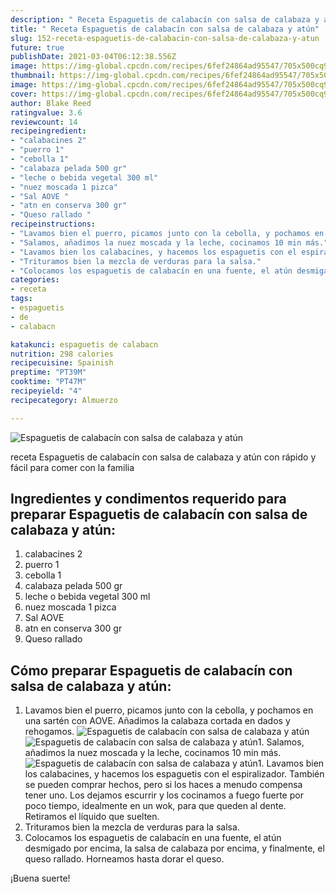 ```yaml
---
description: " Receta Espaguetis de calabacín con salsa de calabaza y atún"
title: " Receta Espaguetis de calabacín con salsa de calabaza y atún"
slug: 152-receta-espaguetis-de-calabacin-con-salsa-de-calabaza-y-atun
future: true
publishDate: 2021-03-04T06:12:38.556Z
image: https://img-global.cpcdn.com/recipes/6fef24864ad95547/705x500cq90/espaguetis-de-calabacin-con-salsa-de-calabaza-y-atun-foto-principal.jpg
thumbnail: https://img-global.cpcdn.com/recipes/6fef24864ad95547/705x500cq90/espaguetis-de-calabacin-con-salsa-de-calabaza-y-atun-foto-principal.jpg
image: https://img-global.cpcdn.com/recipes/6fef24864ad95547/705x500cq90/espaguetis-de-calabacin-con-salsa-de-calabaza-y-atun-foto-principal.jpg
cover: https://img-global.cpcdn.com/recipes/6fef24864ad95547/705x500cq90/espaguetis-de-calabacin-con-salsa-de-calabaza-y-atun-foto-principal.jpg
author: Blake Reed
ratingvalue: 3.6
reviewcount: 14
recipeingredient:
- "calabacines 2"
- "puerro 1"
- "cebolla 1"
- "calabaza pelada 500 gr"
- "leche o bebida vegetal 300 ml"
- "nuez moscada 1 pizca"
- "Sal AOVE "
- "atn en conserva 300 gr"
- "Queso rallado "
recipeinstructions:
- "Lavamos bien el puerro, picamos junto con la cebolla, y pochamos en una sartén con AOVE. Añadimos la calabaza cortada en dados y rehogamos."
- "Salamos, añadimos la nuez moscada y la leche, cocinamos 10 min más."
- "Lavamos bien los calabacines, y hacemos los espaguetis con el espiralizador. También se pueden comprar hechos, pero si los haces a menudo compensa tener uno. Los dejamos escurrir y los cocinamos a fuego fuerte por poco tiempo, idealmente en un wok, para que queden al dente. Retiramos el líquido que suelten."
- "Trituramos bien la mezcla de verduras para la salsa."
- "Colocamos los espaguetis de calabacín en una fuente, el atún desmigado por encima, la salsa de calabaza por encima, y finalmente, el queso rallado. Horneamos hasta dorar el queso."
categories:
- receta
tags:
- espaguetis
- de
- calabacn

katakunci: espaguetis de calabacn 
nutrition: 298 calories
recipecuisine: Spainish
preptime: "PT39M"
cooktime: "PT47M"
recipeyield: "4"
recipecategory: Almuerzo

---
```



![Espaguetis de calabacín con salsa de calabaza y atún](https://img-global.cpcdn.com/recipes/6fef24864ad95547/705x500cq90/espaguetis-de-calabacin-con-salsa-de-calabaza-y-atun-foto-principal.jpg)

receta Espaguetis de calabacín con salsa de calabaza y atún con rápido y fácil para comer con la familia

<!--inarticleads1-->

## Ingredientes y condimentos requerido para preparar Espaguetis de calabacín con salsa de calabaza y atún:

1. calabacines 2
1. puerro 1
1. cebolla 1
1. calabaza pelada 500 gr
1. leche o bebida vegetal 300 ml
1. nuez moscada 1 pizca
1. Sal AOVE 
1. atn en conserva 300 gr
1. Queso rallado 



<!--inarticleads2-->

## Cómo preparar Espaguetis de calabacín con salsa de calabaza y atún:

1. Lavamos bien el puerro, picamos junto con la cebolla, y pochamos en una sartén con AOVE. Añadimos la calabaza cortada en dados y rehogamos.
<img src="https://img-global.cpcdn.com/steps/e91704eb97cb6db3/160x128cq70/foto-del-paso-1-de-la-receta-espaguetis-de-calabacin-con-salsa-de-calabaza-y-atun.jpg" alt="Espaguetis de calabacín con salsa de calabaza y atún"><img src="https://img-global.cpcdn.com/steps/cebf84dd78693317/160x128cq70/foto-del-paso-1-de-la-receta-espaguetis-de-calabacin-con-salsa-de-calabaza-y-atun.jpg" alt="Espaguetis de calabacín con salsa de calabaza y atún">1. Salamos, añadimos la nuez moscada y la leche, cocinamos 10 min más.
<img src="https://img-global.cpcdn.com/steps/9348bd0b254d1e20/160x128cq70/foto-del-paso-2-de-la-receta-espaguetis-de-calabacin-con-salsa-de-calabaza-y-atun.jpg" alt="Espaguetis de calabacín con salsa de calabaza y atún">1. Lavamos bien los calabacines, y hacemos los espaguetis con el espiralizador. También se pueden comprar hechos, pero si los haces a menudo compensa tener uno. Los dejamos escurrir y los cocinamos a fuego fuerte por poco tiempo, idealmente en un wok, para que queden al dente. Retiramos el líquido que suelten.
1. Trituramos bien la mezcla de verduras para la salsa.
1. Colocamos los espaguetis de calabacín en una fuente, el atún desmigado por encima, la salsa de calabaza por encima, y finalmente, el queso rallado. Horneamos hasta dorar el queso.



¡Buena suerte!

